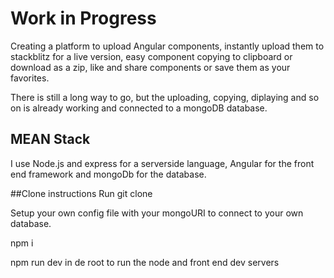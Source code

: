 # Work in Progress
Creating a platform to upload Angular components, instantly upload them to stackblitz for a live version, easy component copying to clipboard or download as a zip, like and share components or save them as your favorites.

There is still a long way to go, but the uploading, copying, diplaying and so on is already working and connected to a mongoDB database.

## MEAN Stack
I use Node.js and express for a serverside language, Angular for the front end framework and mongoDb for the database.

##Clone instructions
Run git clone 

Setup your own config file with your mongoURI to connect to your own database.

npm i

npm run dev in de root to run the node and front end dev servers




